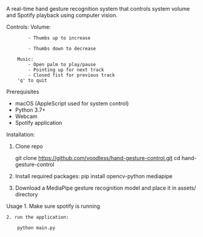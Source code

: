 A real-time hand gesture recognition system that controls system volume and Spotify playback using computer vision.


Controls:
Volume: 

            - Thumbs up to increase
	
            - Thumbs down to decrease
	
        Music:
            - Open palm to play/pause
            - Pointing up for next track
            - Closed fist for previous track
        'q' to quit

Prerequisites
- macOS (AppleScript used for system control)
- Python 3.7+
- Webcam
- Spotify application

Installation:
1. Clone repo
   
    git clone https://github.com/voodless/hand-gesture-control.git
    cd hand-gesture-control

3. Install required packages:
    pip install opencv-python mediapipe

4. Download a MediaPipe gesture recognition model and place it in assets/ directory

Usage
    1. Make sure spotify is running
    
    2. run the application:
    
        python main.py







